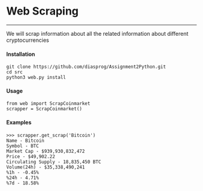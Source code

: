 # Web Scraping
___
We will scrap information about all the related information about different cryptocurrencies

#### Installation
```
git clone https://github.com/diasprog/Assignment2Python.git
cd src
python3 web.py install
```
#### Usage
```
from web import ScrapCoinmarket
scrapper = ScrapCoinmarket()

```
#### Examples
```
>>> scrapper.get_scrap('Bitcoin')
Name - Bitcoin
Symbol - BTC
Market Cap - $939,930,832,472
Price - $49,902.22
Circulating Supply - 18,835,450 BTC
Volume(24h) - $35,338,490,241
%1h - -0.45%
%24h - 4.71%
%7d - 18.58%
```
